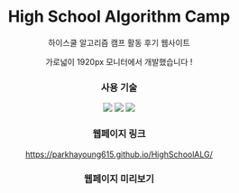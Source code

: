 <div align="center">
  <h1>High School Algorithm Camp</h1>
  하이스쿨 알고리즘 캠프 활동 후기 웹사이트

  가로넓이 1920px 모니터에서 개발했습니다 !

  <h3>사용 기술</h3>
  <div align="center">
    <img src="https://img.shields.io/badge/HTML5-E34F26?style=flat&logo=HTML5&logoColor=white" />
    <img src="https://img.shields.io/badge/CSS3-1572B6?style=flat&logo=CSS3&logoColor=white" />
    <img src="https://img.shields.io/badge/JavaScript-007396?style=flat&logo=JSS&logoColor=white" />
  </div>
  
  <h3>웹페이지 링크</h3>
  <a href="https://parkhayoung615.github.io/HighSchoolALG/">https://parkhayoung615.github.io/HighSchoolALG/</a>
  
  <h3>웹페이지 미리보기</h3>

  
</div>

